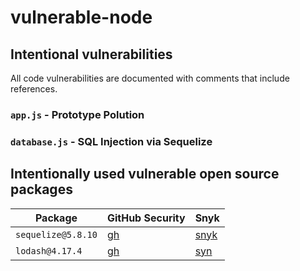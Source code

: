 # vulnerable-node

## Intentional vulnerabilities

All code vulnerabilities are documented with comments that include references.

### `app.js` - Prototype Polution

### `database.js` - SQL Injection via Sequelize


## Intentionally used vulnerable open source packages

| Package | GitHub Security | Snyk |
| --- | --- | --- |
| `sequelize@5.8.10` | [gh](https://github.com/kheyden/vulnerable-node/security/dependabot/package-lock.json/sequelize/open) | [snyk](https://snyk.io/test/npm/sequelize/5.8.10) |
| `lodash@4.17.4` | [gh](https://github.com/kheyden/vulnerable-node/security/dependabot/package-lock.json/lodash/open) | [syn](https://snyk.io/test/npm/lodash/4.17.4) |
